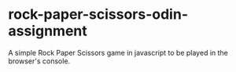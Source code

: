 # rock-paper-scissors-odin-assignment

A simple Rock Paper Scissors game in javascript
to be played in the browser's console.
